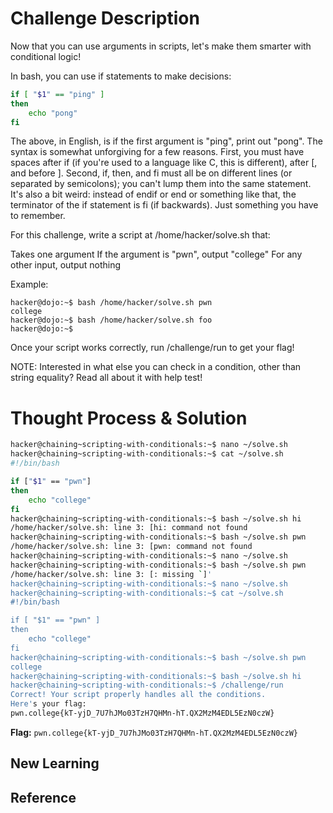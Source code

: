 # Challenge Description
Now that you can use arguments in scripts, let's make them smarter with conditional logic!

In bash, you can use if statements to make decisions:
```bash
if [ "$1" == "ping" ]
then
    echo "pong"
fi
```
The above, in English, is if the first argument is "ping", print out "pong". The syntax is somewhat unforgiving for a few reasons. First, you must have spaces after if (if you're used to a language like C, this is different), after [, and before ]. Second, if, then, and fi must all be on different lines (or separated by semicolons); you can't lump them into the same statement. It's also a bit weird: instead of endif or end or something like that, the terminator of the if statement is fi (if backwards). Just something you have to remember.

For this challenge, write a script at /home/hacker/solve.sh that:

  Takes one argument
  If the argument is "pwn", output "college"
  For any other input, output nothing

Example:
```baah
hacker@dojo:~$ bash /home/hacker/solve.sh pwn
college
hacker@dojo:~$ bash /home/hacker/solve.sh foo
hacker@dojo:~$
```
Once your script works correctly, run /challenge/run to get your flag!

NOTE: Interested in what else you can check in a condition, other than string equality? Read all about it with help test!
# Thought Process & Solution

```bash
hacker@chaining~scripting-with-conditionals:~$ nano ~/solve.sh
hacker@chaining~scripting-with-conditionals:~$ cat ~/solve.sh
#!/bin/bash

if ["$1" == "pwn"]
then
	echo "college"
fi
hacker@chaining~scripting-with-conditionals:~$ bash ~/solve.sh hi
/home/hacker/solve.sh: line 3: [hi: command not found
hacker@chaining~scripting-with-conditionals:~$ bash ~/solve.sh pwn
/home/hacker/solve.sh: line 3: [pwn: command not found
hacker@chaining~scripting-with-conditionals:~$ nano ~/solve.sh
hacker@chaining~scripting-with-conditionals:~$ bash ~/solve.sh pwn
/home/hacker/solve.sh: line 3: [: missing `]'
hacker@chaining~scripting-with-conditionals:~$ nano ~/solve.sh
hacker@chaining~scripting-with-conditionals:~$ cat ~/solve.sh
#!/bin/bash

if [ "$1" == "pwn" ]
then
	echo "college"
fi
hacker@chaining~scripting-with-conditionals:~$ bash ~/solve.sh pwn
college
hacker@chaining~scripting-with-conditionals:~$ bash ~/solve.sh hi
hacker@chaining~scripting-with-conditionals:~$ /challenge/run
Correct! Your script properly handles all the conditions.
Here's your flag:
pwn.college{kT-yjD_7U7hJMo03TzH7QHMn-hT.QX2MzM4EDL5EzN0czW}
```
**Flag:** `pwn.college{kT-yjD_7U7hJMo03TzH7QHMn-hT.QX2MzM4EDL5EzN0czW}`
## New Learning
## Reference
